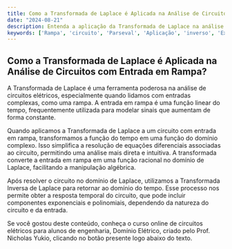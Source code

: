 ```yaml
---
title: Como a Transformada de Laplace é Aplicada na Análise de Circuitos com Entrada em Rampa?
date: "2024-08-21"
description: Entenda a aplicação da Transformada de Laplace na análise de circuitos elétricos com entrada em rampa.
keywords: ['Rampa', 'circuito', 'Parseval', 'Aplicação', 'inverso', 'Exponencial', 'Definição']
---
```


## Como a Transformada de Laplace é Aplicada na Análise de Circuitos com Entrada em Rampa?

A Transformada de Laplace é uma ferramenta poderosa na análise de circuitos elétricos, especialmente quando lidamos com entradas complexas, como uma rampa. A entrada em rampa é uma função linear do tempo, frequentemente utilizada para modelar sinais que aumentam de forma constante. 

Quando aplicamos a Transformada de Laplace a um circuito com entrada em rampa, transformamos a função do tempo em uma função do domínio complexo. Isso simplifica a resolução de equações diferenciais associadas ao circuito, permitindo uma análise mais direta e intuitiva. A transformada converte a entrada em rampa em uma função racional no domínio de Laplace, facilitando a manipulação algébrica.

Após resolver o circuito no domínio de Laplace, utilizamos a Transformada Inversa de Laplace para retornar ao domínio do tempo. Esse processo nos permite obter a resposta temporal do circuito, que pode incluir componentes exponenciais e polinomiais, dependendo da natureza do circuito e da entrada.

Se você gostou deste conteúdo, conheça o curso online de circuitos elétricos para alunos de engenharia, Domínio Elétrico, criado pelo Prof. Nicholas Yukio, clicando no botão presente logo abaixo do texto.